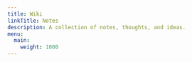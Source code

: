 ```yaml
---
title: Wiki
linkTitle: Notes
description: A collection of notes, thoughts, and ideas.
menu:
  main:
    weight: 1000
---
```

